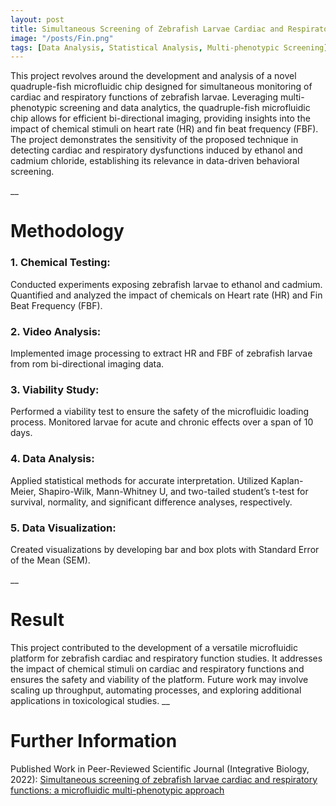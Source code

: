 ```yaml
---
layout: post
title: Simultaneous Screening of Zebrafish Larvae Cardiac and Respiratory Functions, A Microfluidic Multi-phenotypic Approach
image: "/posts/Fin.png"
tags: [Data Analysis, Statistical Analysis, Multi-phenotypic Screening]
---
```


This project revolves around the development and analysis of a novel quadruple-fish microfluidic chip designed for simultaneous monitoring of cardiac and respiratory functions of zebrafish larvae. Leveraging multi-phenotypic screening and data analytics, the quadruple-fish microfluidic chip allows for efficient bi-directional imaging, providing insights into the impact of chemical stimuli on heart rate (HR) and fin beat frequency (FBF). The project demonstrates the sensitivity of the proposed technique in detecting cardiac and respiratory dysfunctions induced by ethanol and cadmium chloride, establishing its relevance in data-driven behavioral screening.

__

# Methodology  <a name="data-overview"></a>

### 1. Chemical Testing:

Conducted experiments exposing zebrafish larvae to ethanol and cadmium.
Quantified and analyzed the impact of chemicals on Heart rate (HR) and Fin Beat Frequency (FBF).

### 2. Video Analysis:

Implemented image processing to extract HR and FBF of zebrafish larvae from rom bi-directional imaging data.

### 3. Viability Study:

Performed a viability test to ensure the safety of the microfluidic loading process.
Monitored larvae for acute and chronic effects over a span of 10 days.

### 4. Data Analysis:

Applied statistical methods for accurate interpretation.
Utilized Kaplan-Meier, Shapiro-Wilk, Mann-Whitney U, and two-tailed student’s t-test for survival, normality, and significant difference analyses, respectively.

### 5. Data Visualization:

Created visualizations by developing bar and box plots with Standard Error of the Mean (SEM).

__

# Result  <a name="data-overview"></a>

This project contributed to the development of a versatile microfluidic platform for zebrafish cardiac and respiratory function studies. It addresses the impact of chemical stimuli on cardiac and respiratory functions and ensures the safety and viability of the platform. 
Future work may involve scaling up throughput, automating processes, and exploring additional applications in toxicological studies.
__

# Further Information  <a name="data-overview"></a>

Published Work in Peer-Reviewed Scientific Journal (Integrative Biology, 2022): [Simultaneous screening of zebrafish larvae cardiac and respiratory functions: a microfluidic multi-phenotypic approach](https://academic.oup.com/ib/article-abstract/14/7/162/6839177)

